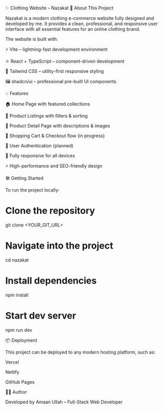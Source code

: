 ✨ Clothing Website – Nazakat
🚀 About This Project

Nazakat is a modern clothing e-commerce website fully designed and developed by me.
It provides a clean, professional, and responsive user interface with all essential features for an online clothing brand.

The website is built with:

⚡ Vite – lightning-fast development environment

⚛️ React + TypeScript – component-driven development

🎨 Tailwind CSS – utility-first responsive styling

🖼️ shadcn/ui – professional pre-built UI components

💡 Features

🏠 Home Page with featured collections

👕 Product Listings with filters & sorting

📄 Product Detail Page with descriptions & images

🛒 Shopping Cart & Checkout flow (in progress)

🔑 User Authentication (planned)

📱 Fully responsive for all devices

⚡ High-performance and SEO-friendly design

🛠️ Getting Started

To run the project locally:

# Clone the repository
git clone <YOUR_GIT_URL>

# Navigate into the project
cd nazakat

# Install dependencies
npm install

# Start dev server
npm run dev

📦 Deployment

This project can be deployed to any modern hosting platform, such as:

Vercel

Netlify

GitHub Pages

👨‍💻 Author

Developed by Amaan Ullah – Full-Stack Web Developer
